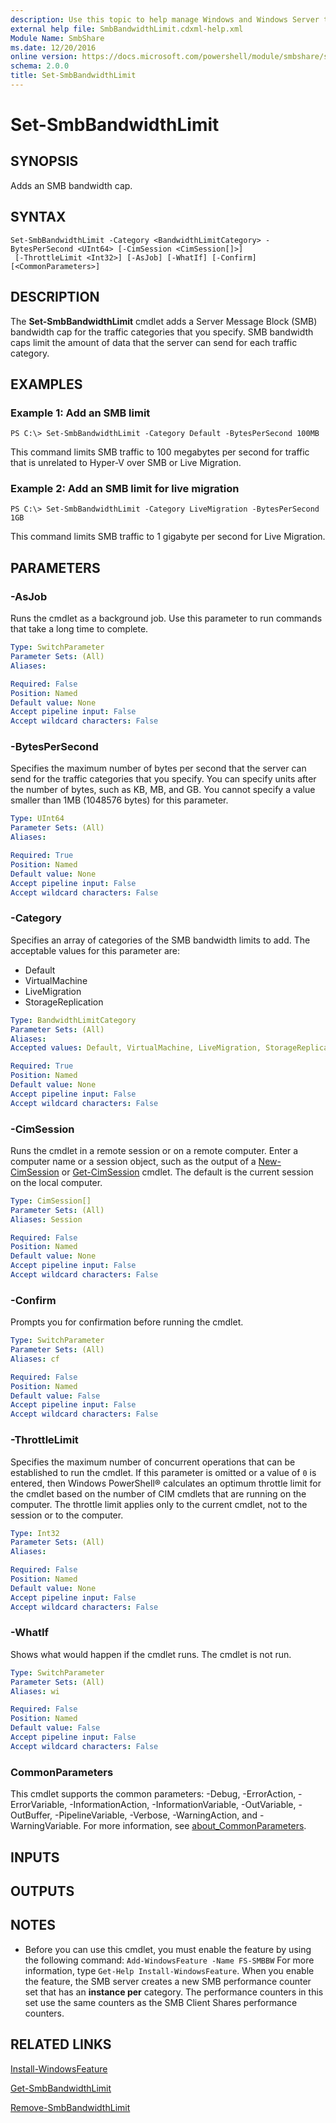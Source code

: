 ```yaml
---
description: Use this topic to help manage Windows and Windows Server technologies with Windows PowerShell.
external help file: SmbBandwidthLimit.cdxml-help.xml
Module Name: SmbShare
ms.date: 12/20/2016
online version: https://docs.microsoft.com/powershell/module/smbshare/set-smbbandwidthlimit?view=windowsserver2019-ps&wt.mc_id=ps-gethelp
schema: 2.0.0
title: Set-SmbBandwidthLimit
---
```


# Set-SmbBandwidthLimit

## SYNOPSIS
Adds an SMB bandwidth cap.

## SYNTAX

```
Set-SmbBandwidthLimit -Category <BandwidthLimitCategory> -BytesPerSecond <UInt64> [-CimSession <CimSession[]>]
 [-ThrottleLimit <Int32>] [-AsJob] [-WhatIf] [-Confirm] [<CommonParameters>]
```

## DESCRIPTION
The **Set-SmbBandwidthLimit** cmdlet adds a Server Message Block (SMB) bandwidth cap for the traffic categories that you specify.
SMB bandwidth caps limit the amount of data that the server can send for each traffic category.

## EXAMPLES

### Example 1: Add an SMB limit
```
PS C:\> Set-SmbBandwidthLimit -Category Default -BytesPerSecond 100MB
```

This command limits SMB traffic to 100 megabytes per second for traffic that is unrelated to Hyper-V over SMB or Live Migration.

### Example 2: Add an SMB limit for live migration
```
PS C:\> Set-SmbBandwidthLimit -Category LiveMigration -BytesPerSecond 1GB
```

This command limits SMB traffic to 1 gigabyte per second for Live Migration.

## PARAMETERS

### -AsJob
Runs the cmdlet as a background job. Use this parameter to run commands that take a long time to complete.

```yaml
Type: SwitchParameter
Parameter Sets: (All)
Aliases: 

Required: False
Position: Named
Default value: None
Accept pipeline input: False
Accept wildcard characters: False
```

### -BytesPerSecond
Specifies the maximum number of bytes per second that the server can send for the traffic categories that you specify.
You can specify units after the number of bytes, such as KB, MB, and GB.
You cannot specify a value smaller than 1MB (1048576 bytes) for this parameter.

```yaml
Type: UInt64
Parameter Sets: (All)
Aliases: 

Required: True
Position: Named
Default value: None
Accept pipeline input: False
Accept wildcard characters: False
```

### -Category
Specifies an array of categories of the SMB bandwidth limits to add.
The acceptable values for this parameter are:

- Default
- VirtualMachine
- LiveMigration
- StorageReplication

```yaml
Type: BandwidthLimitCategory
Parameter Sets: (All)
Aliases: 
Accepted values: Default, VirtualMachine, LiveMigration, StorageReplication

Required: True
Position: Named
Default value: None
Accept pipeline input: False
Accept wildcard characters: False
```

### -CimSession
Runs the cmdlet in a remote session or on a remote computer.
Enter a computer name or a session object, such as the output of a [New-CimSession](https://go.microsoft.com/fwlink/p/?LinkId=227967) or [Get-CimSession](https://go.microsoft.com/fwlink/p/?LinkId=227966) cmdlet.
The default is the current session on the local computer.

```yaml
Type: CimSession[]
Parameter Sets: (All)
Aliases: Session

Required: False
Position: Named
Default value: None
Accept pipeline input: False
Accept wildcard characters: False
```

### -Confirm
Prompts you for confirmation before running the cmdlet.

```yaml
Type: SwitchParameter
Parameter Sets: (All)
Aliases: cf

Required: False
Position: Named
Default value: False
Accept pipeline input: False
Accept wildcard characters: False
```

### -ThrottleLimit
Specifies the maximum number of concurrent operations that can be established to run the cmdlet.
If this parameter is omitted or a value of `0` is entered, then Windows PowerShell® calculates an optimum throttle limit for the cmdlet based on the number of CIM cmdlets that are running on the computer.
The throttle limit applies only to the current cmdlet, not to the session or to the computer.

```yaml
Type: Int32
Parameter Sets: (All)
Aliases: 

Required: False
Position: Named
Default value: None
Accept pipeline input: False
Accept wildcard characters: False
```

### -WhatIf
Shows what would happen if the cmdlet runs.
The cmdlet is not run.

```yaml
Type: SwitchParameter
Parameter Sets: (All)
Aliases: wi

Required: False
Position: Named
Default value: False
Accept pipeline input: False
Accept wildcard characters: False
```

### CommonParameters
This cmdlet supports the common parameters: -Debug, -ErrorAction, -ErrorVariable, -InformationAction, -InformationVariable, -OutVariable, -OutBuffer, -PipelineVariable, -Verbose, -WarningAction, and -WarningVariable. For more information, see [about_CommonParameters](https://go.microsoft.com/fwlink/?LinkID=113216).

## INPUTS

## OUTPUTS

## NOTES
* Before you can use this cmdlet, you must enable the feature by using the following command: 
`Add-WindowsFeature -Name FS-SMBBW`
For more information, type `Get-Help Install-WindowsFeature`. When you enable the feature, the SMB server creates a new SMB performance counter set that has an **instance per** category. The performance counters in this set use the same counters as the SMB Client Shares performance counters.

## RELATED LINKS

[Install-WindowsFeature](../Microsoft.Windows.ServerManager.Migration/Install-WindowsFeature.md)


[Get-SmbBandwidthLimit](./Get-SmbBandwidthLimit.md)

[Remove-SmbBandwidthLimit](./Remove-SmbBandwidthLimit.md)

